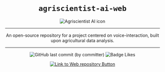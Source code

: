 <div align="center">

# `agriscientist-ai-web`

<img src="https://firebasestorage.googleapis.com/v0/b/agriscientist-ai.appspot.com/o/assets%2Fimages%2FAgriscientist-ai_Github%20background.webp?alt=media&token=bf3b8ee0-f45a-453c-99b8-c4bc43d6b618" alt="Agriscientist AI icon">

-----

An open-source repository for a project centered on voice-interaction, built upon agricultural data analysis.

---

![GitHub last commit (by committer)](https://img.shields.io/github/last-commit/johnlin10/agriscientist-ai-web?style=for-the-badge&labelColor=34a84d&color=268039)
![Badge Likes](https://img.shields.io/github/stars/johnlin10/agriscientist-ai-web?style=for-the-badge&labelColor=d0ab23&color=b0901e&logoColor=white&logo=Trustpilot)

[![Link to Web repository Button]][Web repository Link]

[Link to Web repository Button]:https://img.shields.io/badge/Go_TO_Raspberry_Pi_Repository_>-4ba2e9?style=for-the-badge
[Web repository Link]: https://github.com/johnlin10/agriscientist-ai-raspberrypi

</div>
